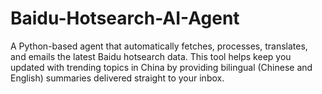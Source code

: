 # Baidu-Hotsearch-AI-Agent
A Python-based agent that automatically fetches, processes, translates, and emails the latest Baidu hotsearch data. This tool helps keep you updated with trending topics in China by providing bilingual (Chinese and English) summaries delivered straight to your inbox.
